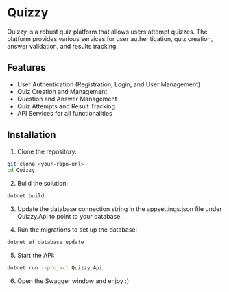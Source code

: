 # Quizzy

Quizzy is a robust quiz platform that allows users attempt quizzes. The platform provides various services for user authentication, quiz creation, answer validation, and results tracking. 

## Features

- User Authentication (Registration, Login, and User Management)
- Quiz Creation and Management
- Question and Answer Management
- Quiz Attempts and Result Tracking
- API Services for all functionalities

## Installation

1. Clone the repository:
  ```bash
  git clone <your-repo-url>
  cd Quizzy
  ```

2. Build the solution:
  ```bash
  dotnet build
  ```

3. Update the database connection string in the appsettings.json file under Quizzy.Api to point to your database.
  
4. Run the migrations to set up the database:
  ```bash
  dotnet ef database update
  ```

5. Start the API:
  ```bash
  dotnet run --project Quizzy.Api
  ```

6. Open the Swagger window and enjoy :)
